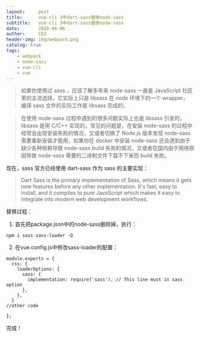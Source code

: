 ```yaml
---
layout:     post
title:      vue-cli 3中dart-sass替换node-sass
subtitle:   vue-cli 3中dart-sass替换node-sass
date:       2020-06-06
author:     CDZ
header-img: img/webpack.png
catalog: true
tags:
    - webpack
    - node-sass
    - vue-cli
    - vue
---
```

> 如果你使用过 sass ，应该了解多年来 node-sass 一直是 JavaScript 社区里的主流选择，它实际上只是 libsass 在 node 环境下的一个 wrapper， 编译 sass 文件的实际工作是 libsass 完成的。

> 在使用 node-sass 过程中遇到的很多问题实际上也是 libsass 引发的，libsass 是用 C/C++ 实现的，常见的问题是，在安装 node-sass 的过程中经常会出现安装失败的情况，又或者切换了 Node.js 版本发现 node-sass 需要重新安装才能用，如果你在 docker 中安装 node-sass 还会遇到由于缺少各种依赖导致 node-sass build 失败的情况，又或者在国内由于网络原因导致 node-sass 需要的二进制文件下载不下来而 build 失败。

现在，sass 官方已经使用 dart-sass 作为 sass 的主要实现：


> Dart Sass is the primary implementation of Sass, which means it gets new features before any other implementation. It's fast, easy to install, and it compiles to pure JavaScript which makes it easy to integrate into modern web development workflows.

替换过程：
1. 首先把package.json中的node-sass删除掉，执行：
```language
npm i sass sass-loader -D
```
2. 在vue.config.js中修改sass-loader的配置：
```language
module.exports = {
  css: {
    loaderOptions: {
      sass: {
        implementation: require('sass'), // This line must in sass option
      },
    },
  }
//other code

};
```

完成！

